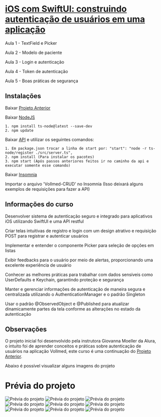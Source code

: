 # [iOS com SwiftUI: construindo autenticação de usuários em uma aplicação](https://cursos.alura.com.br/course/ios-swiftui-autenticacao-usuarios-aplicacao)

Aula 1 - TextField e Picker

Aula 2 - Modelo de paciente

Aula 3 - Login e autenticação

Aula 4 - Token de autenticação

Aula 5 - Boas práticas de segurança

## Instalações

Baixar [Projeto Anterior](https://github.com/dev-luis-paulo/Estudos/tree/main/Formações%20Alura/3\)%20Evolua%20Apps%20em%20SwiftUI%20-%20CRUD%2C%20MVVM%20e%20Autenticação/1\)%20iOS%20com%20SwiftUI%20-%20aplicações%20com%20CRUD%20e%20APIs%20REST)

Baixar [NodeJS](https://nodejs.org/)

    1. npm install ts-node@latest --save-dev
    2. npm update
    
Baixar [API](https://github.com/alura-cursos/vollmed-api-swiftui/tree/authentication) e utilizar os seguintes comandos:

    1. Em package.json trocar a linha de start por: "start": "node -r ts-node/register ./src/server.ts",
    2. npm install (Para instalar os pacotes)
    3. npm start (Após passos anteriores feitos ir no caminho da api e executar somente esse comando)
    
Baixar [Insomnia](https://insomnia.rest/download/)

Importar o arquivo 'Vollmed-CRUD' no Insomnia (Isso deixará alguns exemplos de requisições para fazer a API)

## Informações do curso

Desenvolver sistema de autenticação seguro e integrado para aplicativos iOS utilizando SwiftUI e uma API restful

Criar telas intuitivas de registro e login com um design atrativo e requisição POST para registrar e autenticar usuários

Implementar e entender o componente Picker para seleção de opções em listas

Exibir feedbacks para o usuário por meio de alertas, proporcionando uma excelente experiência de usuário

Conhecer as melhores práticas para trabalhar com dados sensíveis como UserDefaults e Keychain, garantindo proteção e segurança

Manter e gerenciar informações de autenticação de maneira segura e centralizada utilizando o AuthenticationManager e o padrão Singleton

Usar o padrão @ObservedObject e @Published para atualizar dinamicamente partes da tela conforme as alterações no estado da autenticação

## Observações

O projeto inicial foi desenvolvido pela instrutora Giovanna Moeller da Alura, o intuito foi de aprender conceitos e práticas sobre autenticação de usuários na aplicação Vollmed, este curso é uma continuação do [Projeto Anterior](https://github.com/dev-luis-paulo/Estudos/tree/main/Formações%20Alura/3\)%20Evolua%20Apps%20em%20SwiftUI%20-%20CRUD%2C%20MVVM%20e%20Autenticação/1\)%20iOS%20com%20SwiftUI%20-%20aplicações%20com%20CRUD%20e%20APIs%20REST).

Abaixo é possível visualizar alguns imagens do projeto

# Prévia do projeto

![Prévia do projeto](TelaLogin.png)
![Prévia do projeto](TelaCadastro.png)
![Prévia do projeto](app1.png)
![Prévia do projeto](app2.png)
![Prévia do projeto](app3.png)
![Prévia do projeto](app4.png)
![Prévia do projeto](app5.png)
![Prévia do projeto](app6.png)
![Prévia do projeto](app7.png)
